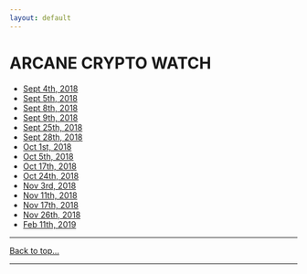 ```yaml
---
layout: default
---
```

# ARCANE CRYPTO WATCH
* [Sept 4th, 2018](cw-01.html)
* [Sept 5th, 2018](cw-02.html)
* [Sept 8th, 2018](cw-03.html)
* [Sept 9th, 2018](cw-04.html)
* [Sept 25th, 2018](cw-05.html)
* [Sept 28th, 2018](cw-06.html)
* [Oct 1st, 2018](cw-07.html)
* [Oct 5th, 2018](cw-08.html)
* [Oct 17th, 2018](cw-09.html)
* [Oct 24th, 2018](cw-10.html)
* [Nov 3rd, 2018](cw-11.html)
* [Nov 11th, 2018](cw-12.html)
* [Nov 17th, 2018](cw-13.html)
* [Nov 26th, 2018](cw-14.html)
* [Feb 11th, 2019](cw-15.html)

* * *
[Back to top...](acw.html)
* * *

